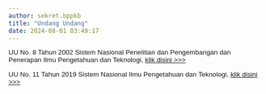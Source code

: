 ```yaml
---
author: sekret.bppkb
title: "Undang Undang"
date: 2024-08-01 03:49:17
---
```

<p style="margin: 0cm; line-height: 1.1;"><span style="font-family: arial, helvetica, sans-serif; font-size: 10pt;"><span style="vertical-align: inherit;"><span style="vertical-align: inherit;">UU No. 8 Tahun 2002 Sistem Nasional Penelitian dan Pengembangan dan Penerapan Ilmu Pengetahuan dan Teknologi, </span></span><a href="https://drive.google.com/file/d/1ZFZTPlMvLGP-zwso-msHSE1hBCxPKmrk/view?usp=sharing"><span style="vertical-align: inherit;"><span style="vertical-align: inherit;">klik disini &gt;&gt;&gt;</span></span></a></span></p>

<p style="margin: 0cm; line-height: 1.1;"><span style="font-size: 10pt; font-family: arial, helvetica, sans-serif;">&nbsp;</span></p>

<p style="margin: 0cm; font-variant-ligatures: normal; font-variant-caps: normal; orphans: 2; text-align: start; widows: 2; -webkit-text-stroke-width: 0px; text-decoration-thickness: initial; text-decoration-style: initial; text-decoration-color: initial; word-spacing: 0px; line-height: 1.1;"><span style="font-family: arial, helvetica, sans-serif; font-size: 10pt;"><span style="vertical-align: inherit;"><span style="vertical-align: inherit;">UU No. 11 Tahun 2019 Sistem Nasional Ilmu Pengetahuan dan Teknologi, </span></span><a href="https://drive.google.com/file/d/1tSYO2Whx9nJBR5B4b_F8Z5q7cDXHNCbT/view?usp=sharing"><span style="vertical-align: inherit;"><span style="vertical-align: inherit;">klik disini &gt;&gt;&gt;</span></span></a></span></p>
